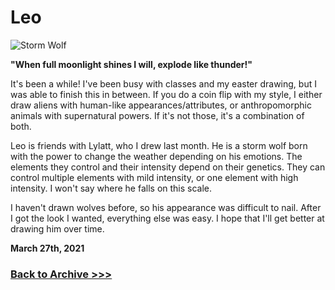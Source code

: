 # Leo

<img src="https://raw.githubusercontent.com/arrowarchive/The-Arrowarchive/master/docs/images/leo.PNG" alt="Storm Wolf"
     onContextMenu="return false;">

**"When full moonlight shines I will, explode like thunder!"**

It's been a while! I've been busy with classes and my easter drawing, but I was able to finish this in between. If you do a coin flip with my style, I either draw aliens with human-like appearances/attributes, or anthropomorphic animals with supernatural powers. If it's not those, it's a combination of both.

Leo is friends with Lylatt, who I drew last month. He is a storm wolf born with the power to change the weather depending on his emotions. The elements they control and their intensity depend on their genetics. They can control multiple elements with mild intensity, or one element with high intensity. I won't say where he falls on this scale.

I haven't drawn wolves before, so his appearance was difficult to nail. After I got the look I wanted, everything else was easy. I hope that I'll get better at drawing him over time.

**March 27th, 2021**

### [Back to Archive >>>](https://arrowarchive.github.io/The-Arrowarchive/gallery)
